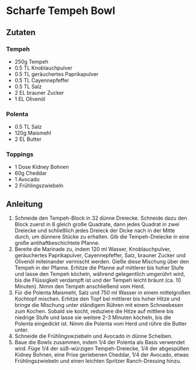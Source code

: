 # Scharfe Tempeh Bowl
## Zutaten
### Tempeh
- 250g Tempeh
- 0.5 TL Knoblauchpulver
- 0.5 TL geräuchertes Paprikapulver
- 0.5 TL Cayennepfeffer
- 0.5 TL Salz
- 2 EL brauner Zucker
- 1 EL Olivenöl

### Polenta
- 0.5 TL Salz
- 120g Maismehl
- 2 EL Butter

### Toppings
- 1 Dose Kidney Bohnen
- 60g Cheddar
- 1 Avocado
- 2 Frühlingszwiebeln

## Anleitung
1. Schneide den Tempeh-Block in 32 dünne Dreiecke. Schneide dazu den Block zuerst in 8 gleich große Quadrate, dann jedes Quadrat in zwei Dreiecke und schließlich jedes Dreieck der Dicke nach in der Mitte durch, um dünnere Stücke zu erhalten. Gib die Tempeh-Dreiecke in eine große antihaftbeschichtete Pfanne.
2. Bereite die Marinade zu, indem 120 ml Wasser, Knoblauchpulver, geräuchertes Paprikapulver, Cayennepfeffer, Salz, brauner Zucker und Olivenöl miteinander vermischt werden. Gieße diese Mischung über den Tempeh in der Pfanne. Erhitze die Pfanne auf mittlerer bis hoher Stufe und lasse den Tempeh köcheln, während gelegentlich umgerührt wird, bis die Flüssigkeit verdampft ist und der Tempeh leicht bräunt (ca. 10 Minuten). Nimm den Tempeh anschließend vom Herd.
3. Für die Polenta Maismehl, Salz und 750 ml Wasser in einem mittelgroßen Kochtopf mischen. Erhitze den Topf bei mittlerer bis hoher Hitze und bringe die Mischung unter ständigem Rühren mit einem Schneebesen zum Kochen. Sobald sie kocht, reduziere die Hitze auf mittlere bis niedrige Stufe und lasse sie weitere 2-3 Minuten köcheln, bis die Polenta eingedickt ist. Nimm die Polenta vom Herd und rühre die Butter unter.
4. Schneide die Frühlingswziebeln und Avocado in dünne Scheiben.
5. Baue die Bowls zusammen, indem 1/4 der Polenta als Basis verwendet wird. Füge 1/4 der süß-würzigen Tempeh-Dreiecke, 1/4 der abgespülten Kidney Bohnen, eine Prise geriebenen Cheddar, 1/4 der Avocado, etwas Frühlingszwiebeln und einen leichten Spritzer Ranch-Dressing hinzu.
